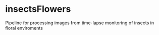 # insectsFlowers
Pipeline for processing images from time-lapse monitoring of insects in floral enviroments
